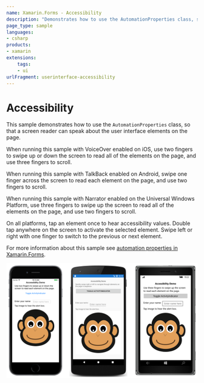 ```yaml
---
name: Xamarin.Forms - Accessibility
description: "Demonstrates how to use the AutomationProperties class, so that a screen reader can speak about the user interface elements on the (UI)"
page_type: sample
languages:
- csharp
products:
- xamarin
extensions:
    tags:
    - ui
urlFragment: userinterface-accessibility
---
```

# Accessibility

This sample demonstrates how to use the `AutomationProperties` class, so that a screen reader can speak about the user interface elements on the page.

When running this sample with VoiceOver enabled on iOS, use two fingers to swipe up or down the screen to read all of the elements on the page, and use three fingers to scroll.

When running this sample with TalkBack enabled on Android, swipe one finger across the screen to read each element on the page, and use two fingers to scroll.

When running this sample with Narrator enabled on the Universal Windows Platform, use three fingers to swipe up the screen to read all of the elements on the page, and use two fingers to scroll.

On all platforms, tap an element once to hear accessibility values. Double tap anywhere on the screen to activate the selected element. Swipe left or right with one finger to switch to the previous or next element.

For more information about this sample see [automation properties in Xamarin.Forms](https://docs.microsoft.com/xamarin/xamarin-forms/app-fundamentals/accessibility/automation-properties).

![Accessibility application screenshot](Screenshots/01All.png "Accessibility application screenshot")
